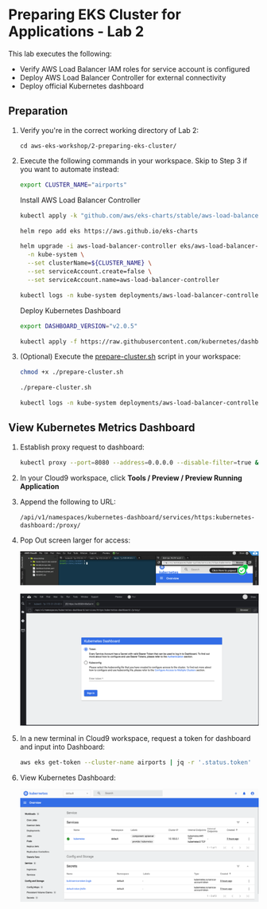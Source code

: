 # Preparing EKS Cluster for Applications - Lab 2

This lab executes the following:

* Verify AWS Load Balancer IAM roles for service account is configured
* Deploy AWS Load Balancer Controller for external connectivity
* Deploy official Kubernetes dashboard

## Preparation

1. Verify you're in the correct working directory of Lab 2:

    ```text
    cd aws-eks-workshop/2-preparing-eks-cluster/
    ```

2. Execute the following commands in your workspace. Skip to Step 3 if you want to automate instead:

    ```bash
    export CLUSTER_NAME="airports"
    ```

    Install AWS Load Balancer Controller

    ```bash
    kubectl apply -k "github.com/aws/eks-charts/stable/aws-load-balancer-controller/crds?ref=master"
    ```

    ```bash
    helm repo add eks https://aws.github.io/eks-charts
    ```

    ```bash
    helm upgrade -i aws-load-balancer-controller eks/aws-load-balancer-controller \
      -n kube-system \
      --set clusterName=${CLUSTER_NAME} \
      --set serviceAccount.create=false \
      --set serviceAccount.name=aws-load-balancer-controller
    ```

    ```bash
    kubectl logs -n kube-system deployments/aws-load-balancer-controller
    ```

    Deploy Kubernetes Dashboard

    ```bash
    export DASHBOARD_VERSION="v2.0.5"
    ```

    ```bash
    kubectl apply -f https://raw.githubusercontent.com/kubernetes/dashboard/${DASHBOARD_VERSION}/aio/deploy/recommended.yaml
    ```

3. (Optional) Execute the [prepare-cluster.sh](./prepare-cluster.sh) script in your workspace:

    ```bash
    chmod +x ./prepare-cluster.sh
    ```

    ```bash
    ./prepare-cluster.sh
    ```

    ```bash
    kubectl logs -n kube-system deployments/aws-load-balancer-controller
    ```

## View Kubernetes Metrics Dashboard

1. Establish proxy request to dashboard:

    ```bash
    kubectl proxy --port=8080 --address=0.0.0.0 --disable-filter=true &
    ```

2. In your Cloud9 workspace, click **Tools / Preview / Preview Running Application**

3. Append the following to URL:

    ```text
    /api/v1/namespaces/kubernetes-dashboard/services/https:kubernetes-dashboard:/proxy/
    ```

4. Pop Out screen larger for access:

    ![2-dashboard](./images/2-dashboard.png)

    ![1-dashboard](./images/1-dashboard.png)

5. In a new terminal in Cloud9 workspace, request a token for dashboard and input into Dashboard:

    ```bash
    aws eks get-token --cluster-name airports | jq -r '.status.token'
    ```

6. View Kubernetes Dashboard:

    ![3-dashboard](./images/3-dashboard.png)
